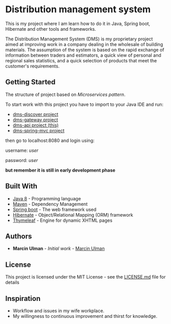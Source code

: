 # Distribution management system

This is my project where I am learn how to do it in Java, Spring boot, Hibernate and other tools and frameworks.

The Distribution Management System (DMS) is my proprietary project aimed at improving work in a company dealing in the wholesale of building materials. The assumption of the system is based on the rapid exchange of information between traders and estimators, a quick view of personal and regional sales statistics, and a quick selection of products that meet the customer's requirements.

## Getting Started

The structure of project based on _Microservices pattern_.

To start work with this project you have to import to your Java IDE and run:
* [dms-discover project](https://github.com/MarcinUlman/dms-discover-server)
* [dms-gateway project](https://github.com/MarcinUlman/dms-gateway)
* [dms-api project (this)](https://github.com/MarcinUlman/dms-api)
* [dms-spring-mvc project](https://github.com/MarcinUlman/dms-spring-mvc)

then go to localhost:8080 and login using:

username: _user_

password: _user_

**but remember it is still in early development phase**

## Built With

* [Java 8](http://www.java.com) - Programming language
* [Maven](https://maven.apache.org/) - Dependency Management
* [Spring boot](https://spring.io/projects/spring-boot) - The web framework used
* [Hibernate](http://hibernate.org/) - Object/Relational Mapping (ORM) framework
* [Thymeleaf](https://www.thymeleaf.org/) - Engine for dynamic XHTML  pages 


## Authors

* **Marcin Ulman** - *Initial work* - [Marcin Ulman](https://github.com/MarcinUlman)


## License

This project is licensed under the MIT License - see the [LICENSE.md](LICENSE.md) file for details

## Inspiration
* Workflow and issues in my wife workplace.
* My willingness to continuous improvement and thirst for knowledge.